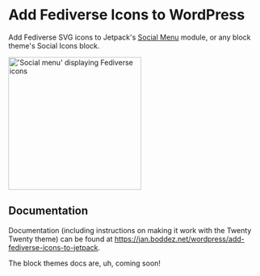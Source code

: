 # Add Fediverse Icons to WordPress
Add Fediverse SVG icons to Jetpack's [Social Menu](https://jetpack.com/support/social-menu/) module, or any block theme's Social Icons block.

<img alt="'Social menu' displaying Fediverse icons" src="https://janboddez.tech/uploads/2019/01/fediverse_icons.png" width="263" />

## Documentation
 Documentation (including instructions on making it work with the Twenty Twenty theme) can be found at https://jan.boddez.net/wordpress/add-fediverse-icons-to-jetpack.
 
 The block themes docs are, uh, coming soon!
